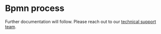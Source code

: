# Bpmn process
Further documentation will follow. Please reach out to our [technical support team](mailto:technicalsupport@loyjoy.com).
